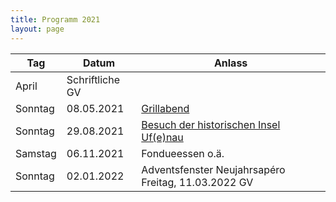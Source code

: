 ```yaml
---
title: Programm 2021
layout: page
---
```


Tag|Datum|Anlass
---|-----|------
| April | Schriftliche GV
Sonntag | 08.05.2021 | [Grillabend](/grillabend)
Sonntag | 29.08.2021 | [Besuch der historischen Insel Uf(e)nau](/anmeldung-ufenau)
Samstag | 06.11.2021 | Fondueessen o.ä. 
Sonntag | 02.01.2022 | Adventsfenster Neujahrsapéro Freitag, 11.03.2022 GV 
